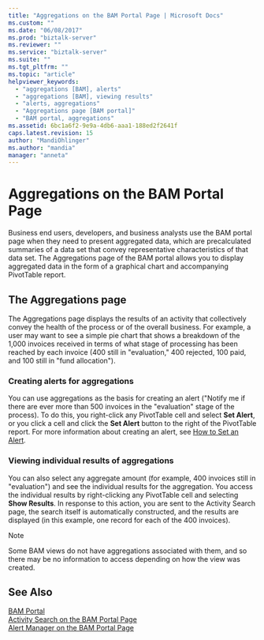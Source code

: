 ```yaml
---
title: "Aggregations on the BAM Portal Page | Microsoft Docs"
ms.custom: ""
ms.date: "06/08/2017"
ms.prod: "biztalk-server"
ms.reviewer: ""
ms.service: "biztalk-server"
ms.suite: ""
ms.tgt_pltfrm: ""
ms.topic: "article"
helpviewer_keywords: 
  - "aggregations [BAM], alerts"
  - "aggregations [BAM], viewing results"
  - "alerts, aggregations"
  - "Aggregations page [BAM portal]"
  - "BAM portal, aggregations"
ms.assetid: 6bc1a6f2-9e9a-4db6-aaa1-188ed2f2641f
caps.latest.revision: 15
author: "MandiOhlinger"
ms.author: "mandia"
manager: "anneta"
---
```

# Aggregations on the BAM Portal Page
Business end users, developers, and business analysts use the BAM portal page when they need to present aggregated data, which are precalculated summaries of a data set that convey representative characteristics of that data set. The Aggregations page of the BAM portal allows you to display aggregated data in the form of a graphical chart and accompanying PivotTable report.  
  
## The Aggregations page  
 The Aggregations page displays the results of an activity that collectively convey the health of the process or of the overall business. For example, a user may want to see a simple pie chart that shows a breakdown of the 1,000 invoices received in terms of what stage of processing has been reached by each invoice (400 still in "evaluation," 400 rejected, 100 paid, and 100 still in "fund allocation").  
  
### Creating alerts for aggregations  
 You can use aggregations as the basis for creating an alert ("Notify me if there are ever more than 500 invoices in the "evaluation" stage of the process). To do this, you right-click any PivotTable cell and select **Set Alert**, or you click a cell and click the **Set Alert** button to the right of the PivotTable report. For more information about creating an alert, see [How to Set an Alert](../core/how-to-set-an-alert.md).  
  
### Viewing individual results of aggregations  
 You can also select any aggregate amount (for example, 400 invoices still in "evaluation") and see the individual results for the aggregation. You access the individual results by right-clicking any PivotTable cell and selecting **Show Results**. In response to this action, you are sent to the Activity Search page, the search itself is automatically constructed, and the results are displayed (in this example, one record for each of the 400 invoices).  
  
> [!NOTE]
>  Some BAM views do not have aggregations associated with them, and so there may be no information to access depending on how the view was created.  
  
## See Also  
 [BAM Portal](../core/bam-portal.md)   
 [Activity Search on the BAM Portal Page](../core/activity-search-on-the-bam-portal-page.md)   
 [Alert Manager on the BAM Portal Page](../core/alert-manager-on-the-bam-portal-page.md)